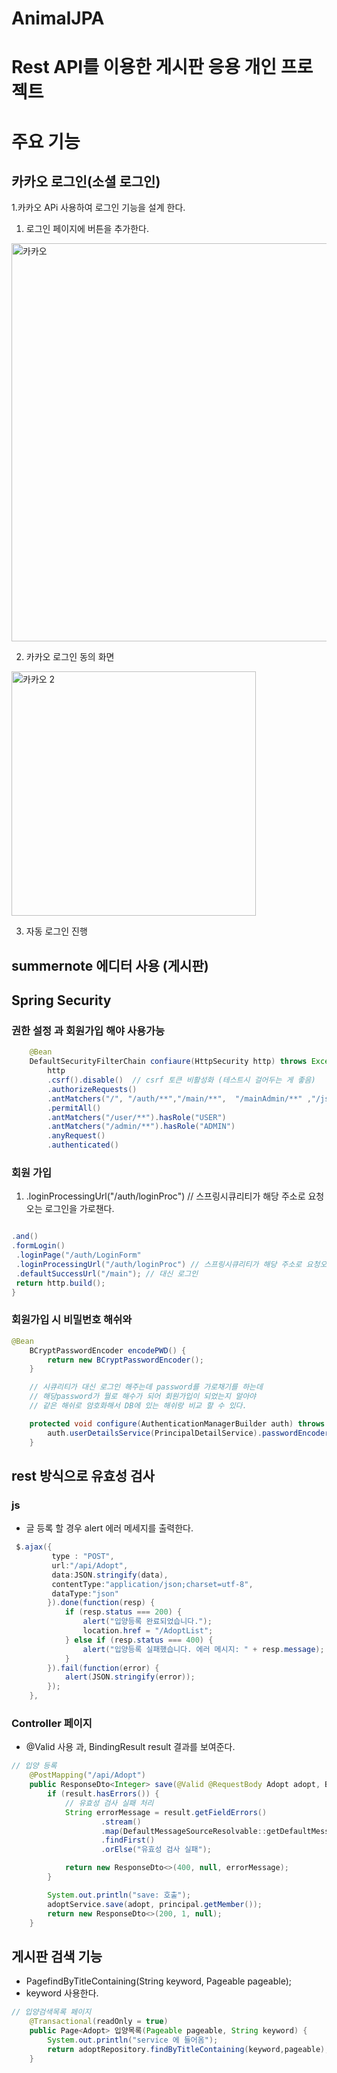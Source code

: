 # AnimalJPA
# Rest API를 이용한 게시판 응용 개인 프로젝트 

# 주요 기능
## 카카오 로그인(소셜 로그인)

1.카카오 APi 사용하여 로그인 기능을 설계 한다. 
1) 로그인 페이지에 버튼을 추가한다. 

<img width="637" alt="카카오" src="https://github.com/jjky123kr/AnimalJPA/assets/107549149/a8fc6bf3-aca4-4dc9-a86a-7ead8da89f61">

2) 카카오 로그인 동의 화면

<img width="391" alt="카카오 2" src="https://github.com/jjky123kr/AnimalJPA/assets/107549149/020e370f-e855-4be4-923e-0ca5ebee6fcd">

3) 자동 로그인 진행 


## summernote 에디터 사용 (게시판)

## Spring Security 
### 권한 설정 과 회원가입 해야 사용가능 

```java
	@Bean
	DefaultSecurityFilterChain confiaure(HttpSecurity http) throws Exception {
		http
		.csrf().disable()  // csrf 토큰 비활성화 (테스트시 걸어두는 게 좋음)
		.authorizeRequests()
		.antMatchers("/", "/auth/**","/main/**",  "/mainAdmin/**" ,"/js/**", "/css/**", "/images/**", "/dummy/**","/font/**") 
		.permitAll()
		.antMatchers("/user/**").hasRole("USER")
		.antMatchers("/admin/**").hasRole("ADMIN")
		.anyRequest()
		.authenticated()
```
### 회원 가입 
1. .loginProcessingUrl("/auth/loginProc") // 스프링시큐리티가 해당 주소로 요청오는 로그인을 가로챈다.

```java

.and()
.formLogin()
 .loginPage("/auth/LoginForm"
 .loginProcessingUrl("/auth/loginProc") // 스프링시큐리티가 해당 주소로 요청오는 로그인을 가로챈다.
 .defaultSuccessUrl("/main"); // 대신 로그인	
 return http.build();	     
}
```
### 회원가입 시 비밀번호 해쉬와

```java
@Bean
	BCryptPasswordEncoder encodePWD() {
		return new BCryptPasswordEncoder();
	}

	// 시큐리티가 대신 로그인 해주는데 password를 가로채기를 하는데
	// 해당password가 뭘로 해수가 되어 회원가입이 되었는지 알아야
	// 같은 해쉬로 암호화해서 DB에 있는 해쉬랑 비교 할 수 있다.

	protected void configure(AuthenticationManagerBuilder auth) throws Exception {
		auth.userDetailsService(PrincipalDetailService).passwordEncoder(encodePWD());
	}
 ```

## rest 방식으로 유효성 검사

### js
* 글 등록 할 경우 alert 에러 메세지를 출력한다. 
```java
 $.ajax({
		 type : "POST",
		 url:"/api/Adopt",
		 data:JSON.stringify(data), 
		 contentType:"application/json;charset=utf-8", 													
		 dataType:"json"
		}).done(function(resp) {
    	    if (resp.status === 200) {
    	        alert("입양등록 완료되었습니다.");
    	        location.href = "/AdoptList";
    	    } else if (resp.status === 400) {
    	        alert("입양등록 실패했습니다. 에러 메시지: " + resp.message);
    	    }
    	}).fail(function(error) {
    	    alert(JSON.stringify(error));
    	});
    },
```
### Controller 페이지 
* @Valid 사용 과, BindingResult result 결과를 보여준다. 
```java
// 입양 등록	
	@PostMapping("/api/Adopt")
	public ResponseDto<Integer> save(@Valid @RequestBody Adopt adopt, BindingResult result, @AuthenticationPrincipal PrincipalDetail principal) {
	    if (result.hasErrors()) {
	        // 유효성 검사 실패 처리
	        String errorMessage = result.getFieldErrors()
	                .stream()
	                .map(DefaultMessageSourceResolvable::getDefaultMessage)
	                .findFirst()
	                .orElse("유효성 검사 실패");

	        return new ResponseDto<>(400, null, errorMessage);
	    }

	    System.out.println("save: 호출");
	    adoptService.save(adopt, principal.getMember());
	    return new ResponseDto<>(200, 1, null);
	}
```
## 게시판 검색 기능 

*  Page<Adopt>findByTitleContaining(String keyword, Pageable pageable);
* keyword 사용한다. 
	
```java
// 입양검색목록 페이지
	@Transactional(readOnly = true)
	public Page<Adopt> 입양목록(Pageable pageable, String keyword) {
		System.out.println("service 에 들어옴");
		return adoptRepository.findByTitleContaining(keyword,pageable);
	}
```


